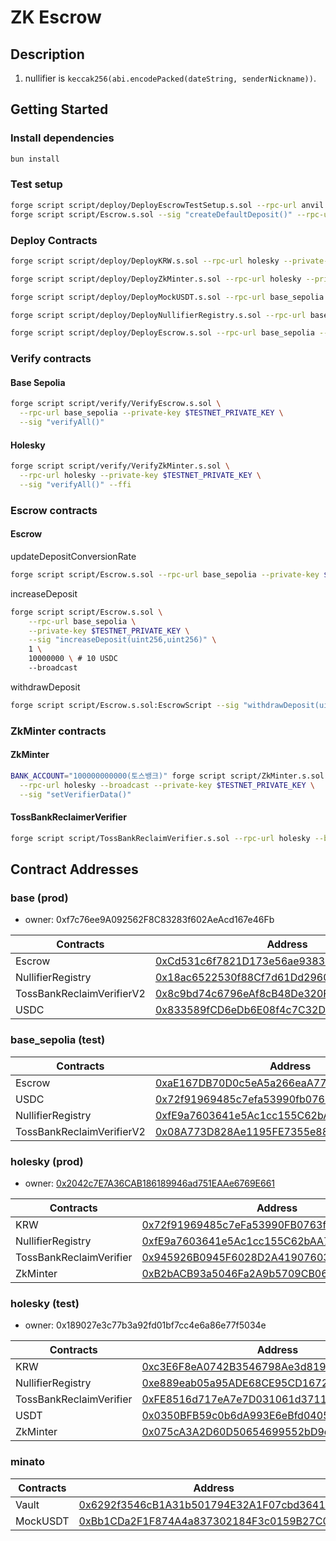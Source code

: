 # ZK Escrow

## Description

1. nullifier is `keccak256(abi.encodePacked(dateString, senderNickname))`.

## Getting Started

### Install dependencies

```sh
bun install
```

### Test setup

```sh
forge script script/deploy/DeployEscrowTestSetup.s.sol --rpc-url anvil --broadcast
forge script script/Escrow.s.sol --sig "createDefaultDeposit()" --rpc-url anvil --broadcast
```

### Deploy Contracts

```sh
forge script script/deploy/DeployKRW.s.sol --rpc-url holesky --private-key $TESTNET_PRIVATE_KEY --broadcast

forge script script/deploy/DeployZkMinter.s.sol --rpc-url holesky --private-key $TESTNET_PRIVATE_KEY --broadcast
```

```sh
forge script script/deploy/DeployMockUSDT.s.sol --rpc-url base_sepolia --broadcast

forge script script/deploy/DeployNullifierRegistry.s.sol --rpc-url base_sepolia --broadcast

forge script script/deploy/DeployEscrow.s.sol --rpc-url base_sepolia --private-key $TESTNET_PRIVATE_KEY --broadcast
```

### Verify contracts

#### Base Sepolia

```sh
forge script script/verify/VerifyEscrow.s.sol \
  --rpc-url base_sepolia --private-key $TESTNET_PRIVATE_KEY \
  --sig "verifyAll()"
```

#### Holesky

```sh
forge script script/verify/VerifyZkMinter.s.sol \
  --rpc-url holesky --private-key $TESTNET_PRIVATE_KEY \
  --sig "verifyAll()" --ffi
```

### Escrow contracts

#### Escrow

updateDepositConversionRate

```sh
forge script script/Escrow.s.sol --rpc-url base_sepolia --private-key $TESTNET_PRIVATE_KEY --broadcast --sig "updateDepositConversionRate(uint256,uint256)" 1 1400000000000000000000
```

increaseDeposit

```sh
forge script script/Escrow.s.sol \
    --rpc-url base_sepolia \
    --private-key $TESTNET_PRIVATE_KEY \
    --sig "increaseDeposit(uint256,uint256)" \
    1 \
    10000000 \ # 10 USDC
    --broadcast
```

withdrawDeposit

```sh
forge script script/Escrow.s.sol:EscrowScript --sig "withdrawDeposit(uint256)" 1 --rpc-url base
```

### ZkMinter contracts

#### ZkMinter

```sh
BANK_ACCOUNT="100000000000(토스뱅크)" forge script script/ZkMinter.s.sol \
  --rpc-url holesky --broadcast --private-key $TESTNET_PRIVATE_KEY \
  --sig "setVerifierData()"
```

#### TossBankReclaimerVerifier

```sh
forge script script/TossBankReclaimVerifier.s.sol --rpc-url holesky --broadcast --private-key $TESTNET_PRIVATE_KEY --sig addProviderHash
```

## Contract Addresses

### base (prod)

- owner: 0xf7c76ee9A092562F8C83283f602AeAcd167e46Fb

| Contracts                    | Address                                                                                                                  |
|------------------------------|--------------------------------------------------------------------------------------------------------------------------|
| Escrow | [0xCd531c6f7821D173e56ae9383529D8Ac6fdd13f8](https://basescan.org/address/0xCd531c6f7821D173e56ae9383529D8Ac6fdd13f8) |
| NullifierRegistry | [0x18ac6522530f88Cf7d61Dd29609F13397869d330](https://basescan.org/address/0x18ac6522530f88Cf7d61Dd29609F13397869d330) |
| TossBankReclaimVerifierV2 | [0x8c9bd74c6796eAf8cB48De320FFbe70021021395](https://basescan.org/address/0x8c9bd74c6796eAf8cB48De320FFbe70021021395) |
| USDC | [0x833589fCD6eDb6E08f4c7C32D4f71b54bdA02913](https://basescan.org/address/0x833589fCD6eDb6E08f4c7C32D4f71b54bdA02913) |

### base_sepolia (test)

| Contracts                    | Address                                                                                                                  |
|------------------------------|--------------------------------------------------------------------------------------------------------------------------|
| Escrow | [0xaE167DB70D0c5eA5a266eaA779d339f60268c42a](https://sepolia.basescan.org/address/0xaE167DB70D0c5eA5a266eaA779d339f60268c42a) |
| USDC | [0x72f91969485c7efa53990fb0763ffa57ba73f3be](https://sepolia.basescan.org/address/0x72f91969485c7efa53990fb0763ffa57ba73f3be) |
| NullifierRegistry | [0xfE9a7603641e5Ac1cc155C62bAA7242dABf93B5a](https://sepolia.basescan.org/address/0xfE9a7603641e5Ac1cc155C62bAA7242dABf93B5a) |
| TossBankReclaimVerifierV2 | [0x08A773D828Ae1195FE7355e8885bD47456815da1](https://sepolia.basescan.org/address/0x08A773D828Ae1195FE7355e8885bD47456815da1) |

### holesky (prod)

- owner: [0x2042c7E7A36CAB186189946ad751EAAe6769E661](https://holesky.etherscan.io/address/0x2042c7E7A36CAB186189946ad751EAAe6769E661)

| Contracts               | Address                                                                                                                       |
|-------------------------|-------------------------------------------------------------------------------------------------------------------------------|
| KRW                     | [0x72f91969485c7eFa53990FB0763fFA57Ba73F3Be](https://holesky.etherscan.io/address/0x72f91969485c7eFa53990FB0763fFA57Ba73F3Be) |
| NullifierRegistry       | [0xfE9a7603641e5Ac1cc155C62bAA7242dABf93B5a](https://holesky.etherscan.io/address/0xfE9a7603641e5Ac1cc155C62bAA7242dABf93B5a) |
| TossBankReclaimVerifier | [0x945926B0945F6028D2A4190760341FCD51250f42](https://holesky.etherscan.io/address/0x945926B0945F6028D2A4190760341FCD51250f42) |
| ZkMinter                | [0xB2bACB93a5046Fa2A9b5709CB06d41dAb0De6D37](https://holesky.etherscan.io/address/0xB2bACB93a5046Fa2A9b5709CB06d41dAb0De6D37) |

### holesky (test)

- owner: 0x189027e3c77b3a92fd01bf7cc4e6a86e77f5034e

| Contracts               | Address                                                                                                                       |
|-------------------------|-------------------------------------------------------------------------------------------------------------------------------|
| KRW                     | [0xc3E6F8eA0742B3546798Ae3d81914B86fBd91bC1](https://holesky.etherscan.io/address/0xc3E6F8eA0742B3546798Ae3d81914B86fBd91bC1) |
| NullifierRegistry       | [0xe889eab05a95ADE68CE95CD1672C019B84438347](https://holesky.etherscan.io/address/0xe889eab05a95ADE68CE95CD1672C019B84438347) |
| TossBankReclaimVerifier | [0xFE8516d717eA7e7D031061d371145c346f0464eD](https://holesky.etherscan.io/address/0xFE8516d717eA7e7D031061d371145c346f0464eD) |
| USDT                    | [0x0350BFB59c0b6dA993E6eBfd0405A7C59B97F253](https://holesky.etherscan.io/address/0x0350BFB59c0b6dA993E6eBfd0405A7C59B97F253) |
| ZkMinter                | [0x075cA3A2D60D50654699552bD9d97205c51644aa](https://holesky.etherscan.io/address/0x075cA3A2D60D50654699552bD9d97205c51644aa) |

### minato

| Contracts | Address                                                                                                                                |
|-----------|----------------------------------------------------------------------------------------------------------------------------------------|
| Vault     | [0x6292f3546cB1A31b501794E32A1F07cbd3641c90](https://soneium-minato.blockscout.com/address/0x6292f3546cB1A31b501794E32A1F07cbd3641c90) |
| MockUSDT  | [0xBb1CDa2F1F874A4a837302184F3c0159B27C0B41](https://soneium-minato.blockscout.com/address/0xBb1CDa2F1F874A4a837302184F3c0159B27C0B41) |

